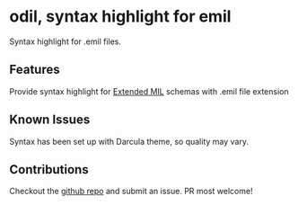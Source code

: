 # odil, syntax highlight for emil

Syntax highlight for .emil files.

## Features

Provide syntax highlight for [Extended MIL](https://github.com/pousse-cafe/pousse-cafe/wiki/Introduction-to-EMIL) schemas with .emil file extension

## Known Issues

Syntax has been set up with Darcula theme, so quality may vary.

## Contributions

Checkout the [github repo](https://github.com/quang-le/odil) and submit an issue. PR most welcome!
